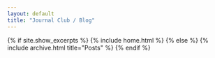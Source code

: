 ```yaml
---
layout: default
title: "Journal Club / Blog"
---
```


{% if site.show_excerpts %}
  {% include home.html %}
{% else %}
  {% include archive.html title="Posts" %}
{% endif %}
